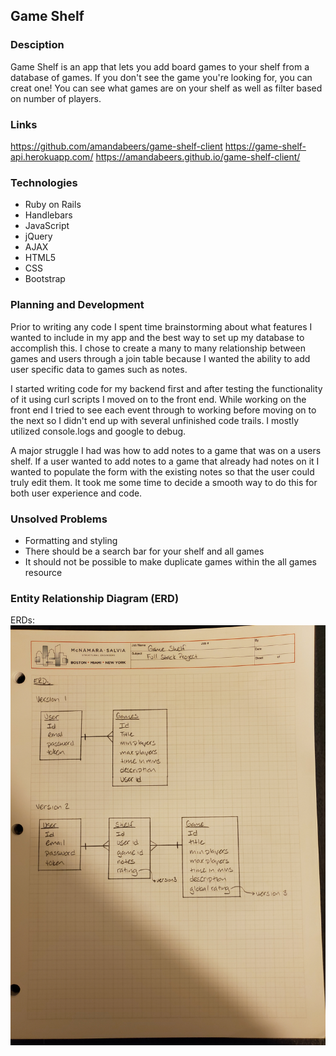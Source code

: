 ## Game Shelf

### Desciption

Game Shelf is an app that lets you add board games to your shelf from a database of games. If you don't see the game you're looking for, you can creat one! You can see what games are on your shelf as well as filter based on number of players.

### Links

https://github.com/amandabeers/game-shelf-client
https://game-shelf-api.herokuapp.com/
https://amandabeers.github.io/game-shelf-client/

### Technologies

- Ruby on Rails
- Handlebars
- JavaScript
- jQuery
- AJAX
- HTML5
- CSS
- Bootstrap

### Planning and Development

Prior to writing any code I spent time brainstorming about what features I wanted to include in my app and the best way to set up my database to accomplish this. I chose to create a many to many relationship between games and users through a join table because I wanted the ability to add user specific data to games such as notes.

I started writing code for my backend first and after testing the functionality of it using curl scripts I moved on to the front end. While working on the front end I tried to see each event through to working before moving on to the next so I didn't end up with several unfinished code trails. I mostly utilized console.logs and google to debug.

A major struggle I had was how to add notes to a game that was on a users shelf. If a user wanted to add notes to a game that already had notes on it I wanted to populate the form with the existing notes so that the user could truly edit them. It took me some time to decide a smooth way to do this for both user experience and code.

### Unsolved Problems

- Formatting and styling
- There should be a search bar for your shelf and all games
- It should not be possible to make duplicate games within the all games resource

### Entity Relationship Diagram (ERD)

ERDs:
  ![ERD Image](./public/20190721_ERD.jpg)
